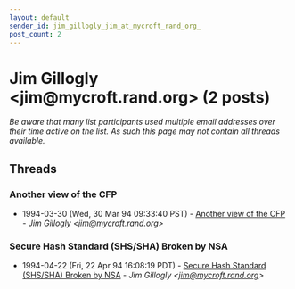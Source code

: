```yaml
---
layout: default
sender_id: jim_gillogly_jim_at_mycroft_rand_org_
post_count: 2
---
```


# Jim Gillogly <jim<span>@</span>mycroft.rand.org> (2 posts)

_Be aware that many list participants used multiple email addresses over their time active on the list. As such this page may not contain all threads available._

## Threads

### Another view of the CFP
+ 1994-03-30 (Wed, 30 Mar 94 09:33:40 PST) - [Another view of the CFP](/archive/1994/03/962833eeda32437e69e3e3d78f05cec6dfd69f2f4aa9d79605624505e76d0a3b) - _Jim Gillogly \<jim@mycroft.rand.org\>_

### Secure Hash Standard (SHS/SHA) Broken by NSA
+ 1994-04-22 (Fri, 22 Apr 94 16:08:19 PDT) - [Secure Hash Standard (SHS/SHA) Broken by NSA](/archive/1994/04/c4bed9ecb75e16aa4a7a0c661559b1e7abcaf33ea573151a6db13a47ac642255) - _Jim Gillogly \<jim@mycroft.rand.org\>_

